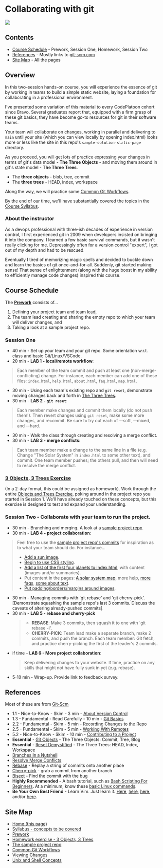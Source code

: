 # Collaborating with git

[ ![](https://imgs.xkcd.com/comics/git.png) ](https://xkcd.com/1597/)

## Contents
- [Course Schedule](#course-schedule) - Prework, Session One, Homework, Session Two
- [References](#references) - Mostly links to [git-scm.com](https://git-scm.com)
- [Site Map](#site-map) - All the pages

## Overview

In this two-session hands-on course, you will experience the essence of git by working in teams to build a simple static website, laying a foundation for collaborating in a professional environment.

I've presented some variation of this material to every CodePlatoon cohort since Bravo. Several graduates report that, equipped with a firm grasp of these git basics, they have become go-to resources for git in their software teams.

Your team will collaborate on changes, working in parallel and delivering to `main` until your site (which you can view locally by opening index.html) looks more or less like the site in this repo's `sample-solution-static-page` directory.

As you proceed, you will get lots of practice expressing your changes in terms of git's data model - **The Three Objects** - and moving them around in git's state model - **The Three Trees**.
- The **three objects** - blob, tree, commit
- The **three trees** - HEAD, index, workspace

Along the way, we will practice some [Common Git Workflows](common-git-workflows.md).

By the end of our time, we'll have substantially covered the topics in the [Course Syllabus](syllabus.md).

### About the instructor
As a devops professional with three-ish decades of experience in version control, I first experienced git in 2009 when developers insisted on bringing it into the company.  I learned a few basic survival commands, but it wasn't really clicking for me. Depressingly often for a version control "expert", I got out of my depth and had to be rescued.

Eventually I tired of memorizing magic spells and decided to buckle down and learn the basics of git once-and-for-all.  Suddenly, git started making sense!  That sense of enlightenment (along with the huge boost in my ability to efficiently manage code changes) inspired this course.

## Course Schedule
The **[Prework](prework.md)** consists of...
1. Defining your project team and team lead,
2. The team lead creating and sharing the empty repo to which your team will deliver changes, and
3. Taking a look at a sample project repo.

### **Session One**
   - 40 min - Set up your team and your git repo.  Some orientation w.r.t. class and basic Git/Linux/VSCode.
   - 20 min - **LAB 1 - local/remote workflow**:
   > Each member of the team commit and push at least one (non-merge-conflicting) change.  For instance, each member
   > can add one of these files: `index.html`, `help.html`, `about.html`, `faq.html`, `map.html`.
   - 30 min - Using each team's existing repo and `git reset`, demonstrate moving changes back and forth in [The Three Trees](objects-and-trees-exercise.md).
   - 30 min - **LAB 2 - `git reset`**:
   > Each member make changes and commit them locally (do not push them!). Then revert changes using `git reset`,
   > make some more changes, and recommit.  Be sure to try out each of \--soft, \--mixed, and \--hard.
   - 30 min - Walk the class through creating and resolving a merge conflict.
   - 30 min - **LAB 3 - merge conflicts**:
   > Each team member make a change to the same line in a file (e.g. Change "The Solar System" in `index.html`
   > to some other text), and commit.  One team member pushes; the others pull, and then will need to resolve the merge conflict.

### [3 Objects, 3 Trees Exercise](objects-and-trees-exercise.md)

(In a 2-day format, this could be assigned as homework). Work through the entire [Objects and Trees Exercise](objects-and-trees-exercise.md), poking around in the project repo you started in Session 1.  We'll have already touched on these concepts, but this exercise is designed to test and expand your understanding.

### **Session Two** - Collaborate with your team to run the project.
   - 30 min - Branching and merging.  A look at a [sample project repo](https://github.com/walquis/git-basics-sample-project-repo).
   - 30 min - **LAB 4 - project collaboration**:
   > Feel free to use the [sample project repo's commits](https://github.com/walquis/git-basics-sample-project-repo/commits/main) for inspiration as to what your team should do.  For instance...
   >   - [Add a sun image](https://github.com/walquis/git-basics-sample-project-repo/commit/aa7f0ba34df76ddb38912f753457e07108a7c704).
   >   - [Begin to use CSS styling](https://github.com/walquis/git-basics-sample-project-repo/commit/da56c38e92e62408c1affd6c71e19ff87f0d93b6).
   >   - [Add a list of the first four planets to index.html](https://github.com/walquis/git-basics-sample-project-repo/commit/b4b184b40299ad852dd9cd51e0d4279f795ae98f), with content (images and/or summaries).
   >   - Put content in the pages: [A solar system map](https://github.com/git-basics-sample-project-repo/commit/4119092cac8ccdeb1b4a3ad719a6cf87d3229502), more help, [more faqs](https://github.com/walquis/git-basics-sample-project-repo/commit/5e1d8be4574fae345ac779bddc95f73dd0bf3cc0), [some about text](https://github.com/walquis/git-basics-sample-project-repo/commit/4c461a996aad0fd5bfa420ac366139805bf334bf).
   >   - [Put padding/borders/margins around images](https://github.com/walquis/git-basics-sample-project-repo/commit/d0095aa699e00873c305d62ecd97727bcc4c5bba).
   - 30 min - Managing commits with 'git rebase' and 'git cherry-pick'. \[Demonstrate squashing the sample repo's last 3 commits.  Discuss the caveats of altering already-pushed commits].
   - 30 min - **LAB 5 - rebase and cherry-pick**
      > - **REBASE**: Make 3 commits, then squash it to one with 'git rebase -i'.
      > - **CHERRY-PICK**: Team lead make a separate branch, make 2 commits, and push the branch.  Each team member: Git fetch, and practice cherry-picking the first of the leader's 2 commits.
   - if time - **LAB 6 - More project collaboration**:
     > Keep delivering changes to your website.  If time, practice on any skills that might not have fully sunk in yet (e.g. rebase).
   - 5-10 min - Wrap-up.  Provide link to feedback survey.

## References
Most of these are from <a href="https://git-scm.com" target="_blank">Git-Scm</a>

- 1.1 - Nice-to-Know - Skim - 3 min - [About Version Control](https://git-scm.com/book/en/v2/Getting-Started-About-Version-Control)
- 1.3 - Fundamental - Read Carefully - 10 min - [Git Basics](https://git-scm.com/book/en/v2/Getting-Started-Git-Basics)
- 2.2 - Fundamental - Skim - 5 min - [Recording Changes to the Repo](https://git-scm.com/book/en/v2/Git-Basics-Recording-Changes-to-the-Repository)
- 2.5 - Fundamental - Skim - 5 min - [Working With Remotes](https://git-scm.com/book/en/v2/Git-Basics-Working-with-Remotes)
- 5.2 - Nice-to-Know - Skim - 10 min - [Contributing to a Project](https://git-scm.com/book/en/v2/Distributed-Git-Contributing-to-a-Project)
- __Essential__ - [Git Objects](https://git-scm.com/book/en/v2/Git-Internals-Git-Objects) - The Three Objects: Commit, Tree, Blog
- __Essential__ - [Reset Demystified](https://git-scm.com/book/en/v2/Git-Tools-Reset-Demystified) - The Three Trees: HEAD, Index, Workspace
- [Branches In a Nutshell](https://git-scm.com/book/en/v2/Git-Branching-Branches-in-a-Nutshell)
- [Resolve Merge Conflicts](https://git-scm.com/book/en/v2/Git-Branching-Basic-Branching-and-Merging#_basic_merge_conflicts)
- [Rebase](https://git-scm.com/book/en/v2/Git-Branching-Rebasing) - Replay a string of commits onto another place
- [Cherry-pick](https://git-scm.com/book/en/v2/Appendix-C:-Git-Commands-Patching) - grab a commit from another branch
- [Bisect](https://git-scm.com/book/en/v2/Git-Tools-Debugging-with-Git) - Find the commit with the bug
- __Highly Recommended__ - A bash tutorial, such as [Bash Scripting For Beginners](https://linuxconfig.org/bash-scripting-tutorial-for-beginners).  At a minimum, know these [basic Linux commands](unix-shell-concepts.md).
- __Be Your Own Best Friend__ - Learn Vim.  Just learn it.  [Here](https://www.openvim.com/), [here](https://linuxconfig.org/vim-tutorial), [here](https://www.tutorialspoint.com/vim/index.htm), and/or [here](https://vim-adventures.com/).

## Site Map

- [Home (this page)](overview.md)
- [Syllabus - concepts to be covered](syllabus.md)
- [Prework](prework)
- [Homework exercise - 3 Objects, 3 Trees](objects-and-trees-exercise.md)
- [The sample project repo](https://github.com/walquis/git-basics-sample-project-repo)
- [Common Git Workflows](common-git-workflows.md)
- [Viewing Changes](viewing-changes.md)
- [Unix and Shell Concepts](unix-shell-concepts.md)
